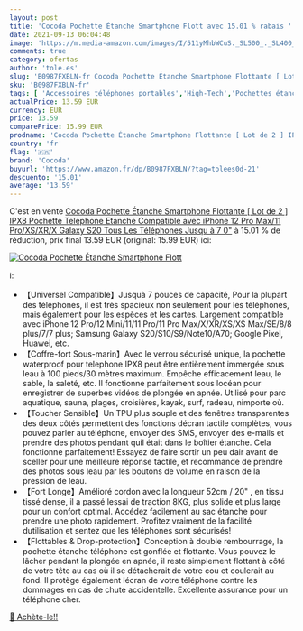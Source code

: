 ```yaml
---
layout: post
title: 'Cocoda Pochette Étanche Smartphone Flott avec 15.01 % rabais '
date: 2021-09-13 06:04:48
image: 'https://m.media-amazon.com/images/I/511yMhbWCuS._SL500_._SL400_.jpg'
comments: true
category: ofertas
author: 'tole.es'
slug: 'B0987FXBLN-fr Cocoda Pochette Étanche Smartphone Flottante [ Lot de 2 ]...'
sku: 'B0987FXBLN-fr'
tags: [ 'Accessoires téléphones portables','High-Tech','Pochettes étanches pour téléphones portables','Téléphones portables et accessoires','cocoda','Étuis et coques pour téléphone portable', ]
actualPrice: 13.59 EUR
currency: EUR
price: 13.59
comparePrice: 15.99 EUR
prodname: 'Cocoda Pochette Étanche Smartphone Flottante [ Lot de 2 ] IPX8 Pochette Telephone Etanche Compatible avec iPhone 12 Pro Max/11 Pro/XS/XR/X  Galaxy S20  Tous Les Téléphones Jusqu à 7 0"'
country: 'fr'
flag: '🇫🇷'
brand: 'Cocoda'
buyurl: 'https://www.amazon.fr/dp/B0987FXBLN/?tag=tolees0d-21'
descuento: '15.01'
average: '13.59'
---
```


C'est en vente [Cocoda Pochette Étanche Smartphone Flottante [ Lot de 2 ] IPX8 Pochette Telephone Etanche Compatible avec iPhone 12 Pro Max/11 Pro/XS/XR/X  Galaxy S20  Tous Les Téléphones Jusqu à 7 0"](https://www.amazon.fr/dp/B0987FXBLN/?tag=tolees0d-21)  à  15.01 % de réduction, prix final  13.59 EUR (original: 15.99 EUR) ici:

[![Cocoda Pochette Étanche Smartphone Flott](https://m.media-amazon.com/images/I/511yMhbWCuS._SL500_._SL400_.jpg)](https://www.amazon.fr/dp/B0987FXBLN/?tag=tolees0d-21)

ℹ️:

- 【Universel Compatible】Jusquà 7 pouces de capacité, Pour la plupart des téléphones, il est très spacieux non seulement pour les téléphones, mais également pour les espèces et les cartes. Largement compatible avec iPhone 12 Pro/12 Mini/11/11 Pro/11 Pro Max/X/XR/XS/XS Max/SE/8/8 plus/7/7 plus; Samsung Galaxy S20/S10/S9/Note10/A70; Google Pixel, Huawei, etc.
- 【Coffre-fort Sous-marin】Avec le verrou sécurisé unique, la pochette waterproof pour telephone IPX8 peut être entièrement immergée sous leau à 100 pieds/30 mètres maximum. Empêche efficacement leau, le sable, la saleté, etc. Il fonctionne parfaitement sous locéan pour enregistrer de superbes vidéos de plongée en apnée. Utilisé pour parc aquatique, sauna, plages, croisières, kayak, surf, radeau, nimporte où.
- 【Toucher Sensible】Un TPU plus souple et des fenêtres transparentes des deux côtés permettent des fonctions décran tactile complètes, vous pouvez parler au téléphone, envoyer des SMS, envoyer des e-mails et prendre des photos pendant quil était dans le boîtier étanche. Cela fonctionne parfaitement! Essayez de faire sortir un peu dair avant de sceller pour une meilleure réponse tactile, et recommande de prendre des photos sous leau par les boutons de volume en raison de la pression de leau.
- 【Fort Longe】Amélioré cordon avec la longueur 52cm / 20" , en tissu tissé dense, il a passé lessai de traction 8KG, plus solide et plus large pour un confort optimal. Accédez facilement au sac étanche pour prendre une photo rapidement. Profitez vraiment de la facilité dutilisation et sentez que les téléphones sont sécurisés!
- 【Flottables & Drop-protection】Conception à double rembourrage, la pochette étanche téléphone est gonflée et flottante. Vous pouvez le lâcher pendant la plongée en apnée, il reste simplement flottant à côté de votre tête au cas où il se détacherait de votre cou et coulerait au fond. Il protège également lécran de votre téléphone contre les dommages en cas de chute accidentelle. Excellente assurance pour un téléphone cher.

[🛒 Achète-le!!](https://www.amazon.fr/dp/B0987FXBLN/?tag=tolees0d-21)
